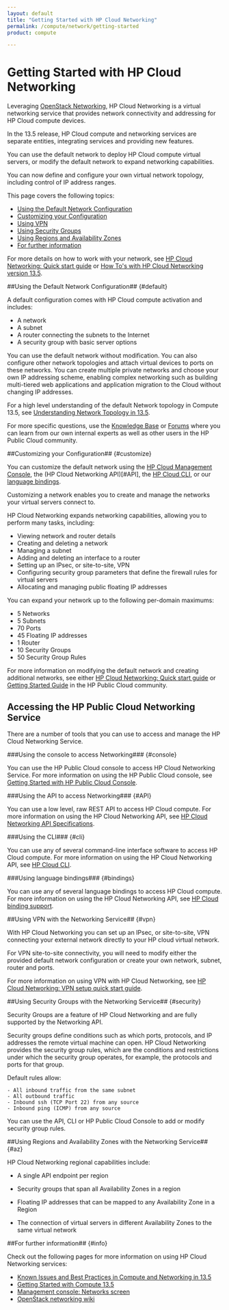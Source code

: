 ```yaml
---
layout: default
title: "Getting Started with HP Cloud Networking"
permalink: /compute/network/getting-started
product: compute

---
```

# Getting Started with HP Cloud Networking #

<!-- modeled after HP Cloud version 13.5 overview; text from networking guide (compute.network-guide.md) -->

Leveraging [OpenStack Networking](http://www.openstack.org/software/openstack-networking/), HP Cloud Networking is a virtual networking service that provides network connectivity and addressing for HP Cloud compute devices. 

In the 13.5 release, HP Cloud compute and networking services are separate entities, integrating services and providing new features. 

You can use the default network to deploy HP Cloud compute virtual servers, or modify the default network to expand networking capabilities.

You can now define and configure your own virtual network topology, including control of IP address ranges.

This page covers the following topics:

* [Using the Default Network Configuration](#Overview)
* [Customizing your Configuration](#customize)
* [Using VPN](#vpn)
* [Using Security Groups](#security)
* [Using Regions and Availability Zones](#az)
* [For further information](#info)

For more details on how to work with your network, see [HP Cloud Networking: Quick start guide](/compute/network-quick-start) or [How To's with HP Cloud Networking version 13.5](/compute/networks/howto/).

##Using the Default Network Configuration## {#default}

A default configuration comes with HP Cloud compute activation and includes:

* A network 
* A subnet
* A router connecting the subnets to the Internet
* A security group with basic server options

You can use the default network without modification. You can also configure other network topologies and attach virtual devices to ports on these networks. You can create multiple private networks and choose your own IP addressing scheme, enabling complex networking such as building multi-tiered web applications and application migration to the Cloud without changing IP addresses.

For a high level understanding of the default Network topology in Compute 13.5, see [Understanding Network Topology in 13.5](https://community.hpcloud.com/article/understanding-network-topology-135). 

For more specific questions, use the [Knowledge Base](https://community.hpcloud.com/search/knowledge/network	) or [Forums](https://community.hpcloud.com/search/forum/network) where you can learn from our own internal experts as well as other users in the HP Public Cloud community.


##Customizing your Configuration## {#customize}

You can customize the default network using the [HP Cloud Management Console](#console), the (HP Cloud Networking API)[#API], the [HP Cloud CLI](#cli), or our [language bindings](#bindings). 

Customizing a network enables you to create and manage the networks your virtual servers connect to.

HP Cloud Networking expands networking capabilities, allowing you to perform many tasks, including:

- Viewing network and router details
- Creating and deleting a network
- Managing a subnet
- Adding and deleting an interface to a router
- Setting up an IPsec, or site-to-site, VPN
- Configuring security group parameters that define the firewall rules for virtual servers
- Allocating and managing public floating IP addresses

You can expand your network up to the following per-domain maximums:

* 5 Networks
* 5 Subnets
* 70 Ports
* 45 Floating IP addresses
* 1 Router
* 10 Security Groups
* 50 Security Group Rules

For more information on modifying the default network and creating additional networks, see either [HP Cloud Networking: Quick start guide](/compute/network-quick-start/) or [Getting Started Guide](https://community.hpcloud.com/article/getting-started-guide) in the HP Public Cloud community.

## Accessing the HP Public Cloud Networking Service ##

There are a  number of tools that you can use to access and manage the HP Cloud Networking Service.

###Using the console to access Networking### {#console}

You can use the HP Public Cloud console to access HP Cloud Networking Service. For more information on using the HP Public Cloud console, see [Getting Started with HP Public Cloud Console](/hpcloudconsole).


###Using the API to access Networking### {#API}
 
You can use a low level, raw REST API to access HP Cloud compute. For more information on using the HP Cloud Networking API, see [HP Cloud Networking API Specifications](/api/v13/networking).

###Using the CLI### {#cli}

You can use any of several command-line interface software to access HP Cloud compute. For more information on using the HP Cloud Networking API, see [HP Cloud CLI](/cli/).

###Using language bindings### {#bindings}

You can use any of several language bindings to access HP Cloud compute. For more information on using the HP Cloud Networking API, see [HP Cloud binding support](/bindings/).

##Using VPN with the Networking Service## {#vpn}

With HP Cloud Networking you can set up an IPsec, or site-to-site, VPN connecting your external network directly to your HP cloud virtual network.

For VPN site-to-site connectivity, you will need to modify either the provided default network configuration or create your own network, subnet, router and ports.

For more information on using VPN with HP Cloud Networking, see [HP Cloud Networking: VPN setup quick start guide](/compute/vpn-quickstart).

##Using Security Groups with the Networking Service## {#security}

Security Groups are a feature of HP Cloud Networking and are fully supported by the Networking API. 

Security groups define conditions such as which ports, protocols, and IP addresses the remote virtual machine can open. HP Cloud Networking provides the security group rules, which are the conditions and restrictions under which the security group operates, for example, the protocols and ports for that group.

Default rules allow:

	- All inbound traffic from the same subnet 
	- All outbound traffic
	- Inbound ssh (TCP Port 22) from any source
	- Inbound ping (ICMP) from any source 

You can use the API, CLI or HP Public Cloud Console to add or modify security group rules.


##Using Regions and Availability Zones with the Networking Service## {#az}

HP Cloud Networking regional capabilities include: 

* A single API endpoint per region

* Security groups that span all Availability Zones in a region

* Floating IP addresses that can be mapped to any Availability Zone in a Region

* The connection of virtual servers in different Availability Zones to the same virtual network


##For further information## {#info} 

Check out the following pages for more information on using HP Cloud Networking services:

- [Known Issues and Best Practices in Compute and Networking in 13.5](https://community.hpcloud.com/article/known-issues-and-best-practices-compute-and-networking-135)
- [Getting Started with Compute 13.5](https://community.hpcloud.com/article/getting-started-compute-135)
- [Management console: Networks screen](http://docs.hpcloud.com/mc/compute/networks/)
- [OpenStack networking wiki](https://wiki.openstack.org/wiki/Quantum)